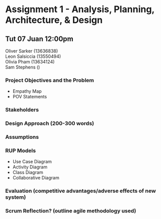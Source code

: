 # Assignment 1 - Analysis, Planning, Architecture, & Design
## Tut 07 Juan 12:00pm

Oliver Sarker (13636838)\
Leon Salsiccia (13550494)\
Olivia Pham (13634124)\
Sam Stephens ()

### Project Objectives and the Problem
* Empathy Map
* POV Statements

### Stakeholders

### Design Approach (200-300 words)

### Assumptions

### RUP Models
* Use Case Diagram
* Activity Diagram
* Class Diagram
* Collaborative Diagram

### Evaluation (competitive advantages/adverse effects of new system)

### Scrum Reflection? (outline agile methodology used)

